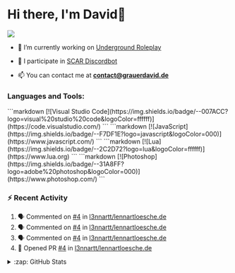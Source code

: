 <h1 align="left">Hi there, I'm David👋</h1>

<div align="left">
  <a href="https://discord.com/users/137259014986792960" >
    <img src="https://lanyard-profile-readme.vercel.app/api/137259014986792960?animated=true&hideDiscrim=true&borderRadius=20px&idleMessage=Sleeping..."  />
  </a>
</div>



- 🔭 I’m currently working on [Underground Roleplay](https://github.com/Underground-FiveM)

- 👯 I participate in [SCAR Discordbot](https://github.com/l3nnartt/scar)

- 📫 You can contact me at **contact@grauerdavid.de**

<h3 align="left">Languages and Tools:</h3>
<p align="left">
 ```markdown
 [![Visual Studio Code](https://img.shields.io/badge/--007ACC?logo=visual%20studio%20code&logoColor=ffffff)](https://code.visualstudio.com/)
  ```
   ```markdown
[![JavaScript](https://img.shields.io/badge/--F7DF1E?logo=javascript&logoColor=000)](https://www.javascript.com/)
    ```
   ```markdown
[![Lua](https://img.shields.io/badge/--2C2D72?logo=lua&logoColor=ffffff)](https://www.lua.org)
    ```
   ```markdown
[![Photoshop](https://img.shields.io/badge/--31A8FF?logo=adobe%20photoshop&logoColor=000)](https://www.photoshop.com/)
  ```
</p>


### :zap: Recent Activity

<!--START_SECTION:activity-->
1. 🗣 Commented on [#4](https://github.com/l3nnartt/lennartloesche.de/issues/4) in [l3nnartt/lennartloesche.de](https://github.com/l3nnartt/lennartloesche.de)
2. 🗣 Commented on [#4](https://github.com/l3nnartt/lennartloesche.de/issues/4) in [l3nnartt/lennartloesche.de](https://github.com/l3nnartt/lennartloesche.de)
3. 🗣 Commented on [#4](https://github.com/l3nnartt/lennartloesche.de/issues/4) in [l3nnartt/lennartloesche.de](https://github.com/l3nnartt/lennartloesche.de)
4. 💪 Opened PR [#4](https://github.com/l3nnartt/lennartloesche.de/pull/4) in [l3nnartt/lennartloesche.de](https://github.com/l3nnartt/lennartloesche.de)
<!--END_SECTION:activity-->

<details>
  <summary>:zap: GitHub Stats</summary>
<p><img align="center" src="https://github-readme-stats.vercel.app/api?username=dqvidtm&hide_border=true&bg_color=09131B&show_icons=true&theme=dark&locale=en" alt="dqvidtm" /></p>
</details>
